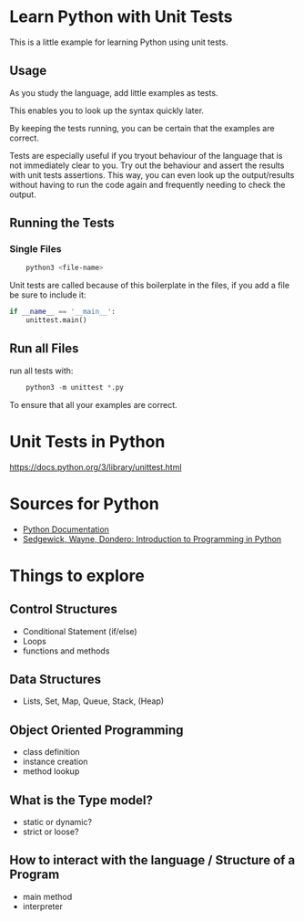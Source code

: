 
# Learn Python with Unit Tests

This is a little example for learning Python using unit tests.

## Usage

As you study the language, add little examples as tests.

This enables you to look up the syntax quickly later.

By keeping the tests running, you can be certain that the examples are correct.

Tests are especially useful if you tryout behaviour of the language that is
not immediately clear to you. Try out the behaviour and assert the results with
unit tests assertions. This way, you can even look up the output/results without
having to run the code again and frequently needing to check the output.

## Running the Tests

### Single Files

```bash
    python3 <file-name>
```

Unit tests are called because of this boilerplate in the files, if you add
a file be sure to include it:

```python
if __name__ == '__main__':
    unittest.main()

```

## Run all Files

run all tests with:

```python
    python3 -m unittest *.py
```

To ensure that all your examples are correct.

# Unit Tests in Python

https://docs.python.org/3/library/unittest.html

# Sources for Python

* [Python Documentation](https://docs.python.org/3/)
* [Sedgewick, Wayne, Dondero: Introduction to Programming in Python](https://introcs.cs.princeton.edu/python/home/)

# Things to explore

## Control Structures
* Conditional Statement (if/else)
* Loops
* functions and methods

## Data Structures
* Lists, Set, Map, Queue, Stack, (Heap)

## Object Oriented Programming
* class definition
* instance creation
* method lookup

## What is the Type model?

* static or dynamic?
* strict or loose?

## How to interact with the language / Structure of a Program

* main method
* interpreter
